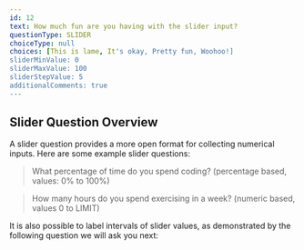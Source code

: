 ```yaml
---
id: 12
text: How much fun are you having with the slider input?
questionType: SLIDER
choiceType: null
choices: [This is lame, It's okay, Pretty fun, Woohoo!]
sliderMinValue: 0
sliderMaxValue: 100
sliderStepValue: 5
additionalComments: true
---
```


## Slider Question Overview

A slider question provides a more open format for collecting numerical inputs.
Here are some example slider questions:

> What percentage of time do you spend coding? (percentage based, values: 0% to 100%)

> How many hours do you spend exercising in a week? (numeric based, values 0 to LIMIT)

It is also possible to label intervals of slider values, as demonstrated by the following question we will ask you next:
